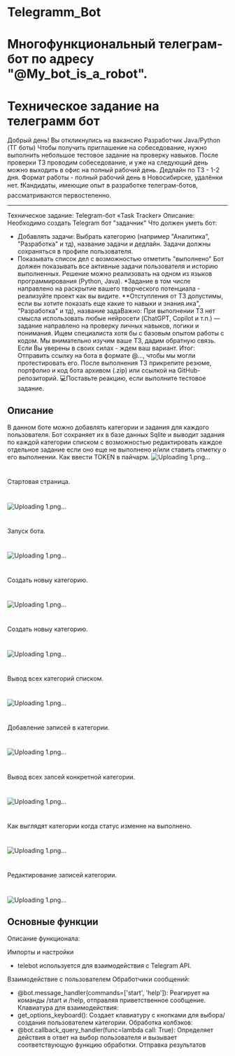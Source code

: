 # Telegramm_Bot

# Многофункциональный телеграм-бот по адресу "@My_bot_is_a_robot".
# Техническое задание на телеграмм бот
Добрый день! Вы откликнулись на вакансию Разработчик Java/Python (ТГ боты)
Чтобы получить приглашение на собеседование, нужно выполнить небольшое тестовое задание на проверку навыков.
После проверки ТЗ проводим собеседование, и уже на следующий день можно выходить в офис на полный рабочий день.
Дедлайн по ТЗ - 1-2 дня. 
Формат работы -  полный рабочий день в Новосибирске, удалёнки нет.
❗️Кандидаты, имеющие опыт в разработке телеграм-ботов, рассматриваются первостепенно.
_____________________________________
Техническое задание: Telegram-бот «Task Tracker»
 Описание:
Необходимо создать Telegram бот "задачник"
Что должен уметь бот:
- Добавлять задачи: Выбрать категорию (например "Аналитика", "Разработка" и тд), название задачи и дедлайн.
Задачи должны сохраняться в профиле пользователя.
- Показывать список дел с возможностью отметить "выполнено"
Бот должен показывать все активные задачи пользователя и историю выполненных.
Решение можно реализовать на одном из языков программирования (Python, Java).
*Задание в том числе направлено на раскрытие вашего творческого потенциала - реализуйте проект как вы видите.
 **Отступления от ТЗ допустимы, если вы хотите показать еще какие то навыки и знания.ика", "Разработка" и тд), название задаВажно:
При выполнении ТЗ нет смысла использовать любые нейросети (ChatGPT, Copilot и т.п.) — задание направлено на проверку личных навыков, логики и понимания.
Ищем специалиста хотя бы с базовым опытом работы с кодом. 
Мы внимательно изучим ваше ТЗ, дадим обратную связь. Если Вы уверены в своих силах - ждем ваш вариант.
Итог:
Отправить ссылку на бота в формате @…,  чтобы мы могли протестировать его.
После выполнения ТЗ прикрепите резюме, портфолио и код бота архивом (.zip) или ссылкой на GitHub-репозиторий.
💻Поставьте реакцию, если выполните тестовое задание.


## Описание

В данном боте можно добавлять категории и задания для каждого пользователя. Бот сохраняет их в базе данных Sqlite и выводит задания по каждой категории списком с возможностью редактировать каждое отдельное задание если оно еще не выполнено и/или ставить отметку о его выполнении.
Как ввести TOKEN в пайчарм.
![Uploading 1.png…](https://github.com/SergeyTsVL/TG_bot_Task_Tracker/blob/main/images/0.png)
#
Стартовая страница.
#
![Uploading 1.png…](https://github.com/SergeyTsVL/TG_bot_Task_Tracker/blob/main/images/1.png)
#
Запуск бота.
#
![Uploading 1.png…](https://github.com/SergeyTsVL/TG_bot_Task_Tracker/blob/main/images/2.png)
#
Создать новыу категорию.
#
![Uploading 1.png…](https://github.com/SergeyTsVL/TG_bot_Task_Tracker/blob/main/images/3.png)
#
Создать новыу категорию.
#
![Uploading 1.png…](https://github.com/SergeyTsVL/TG_bot_Task_Tracker/blob/main/images/4.png)
#
Вывод всех категорий списком.
#
![Uploading 1.png…](https://github.com/SergeyTsVL/TG_bot_Task_Tracker/blob/main/images/5.png)
#
Добавление записей в категории.
#
![Uploading 1.png…](https://github.com/SergeyTsVL/TG_bot_Task_Tracker/blob/main/images/6.png)
#
Вывод всех запсей конкретной категории.
#
![Uploading 1.png…](https://github.com/SergeyTsVL/TG_bot_Task_Tracker/blob/main/images/7.png)
#
Как выглядят категории когда статус изменне на выполнено.
#
![Uploading 1.png…](https://github.com/SergeyTsVL/TG_bot_Task_Tracker/blob/main/images/8.png)
#
Редактирование записей категории.
#
![Uploading 1.png…](https://github.com/SergeyTsVL/TG_bot_Task_Tracker/blob/main/images/9.png)


## Основные функции

Описание функционала:

Импорты и настройки
- telebot используется для взаимодействия с Telegram API.


Взаимодействие с пользователем
Обработчики сообщений:

- @bot.message_handler(commands=['start', 'help']): Реагирует на команды /start и /help, отправляя приветственное сообщение.
Клавиатура для взаимодействия:
- get_options_keyboard(): Создает клавиатуру с кнопками для выбора/создания пользователем категории.
Обработка колбэков:
- @bot.callback_query_handler(func=lambda call: True): Определяет действия в ответ на выбор пользователя и вызывает соответствующую функцию обработки.
Отправка результатов
